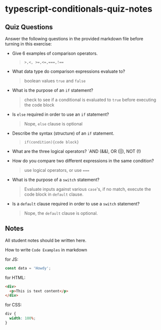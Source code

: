 # typescript-conditionals-quiz-notes

## Quiz Questions

Answer the following questions in the provided markdown file before turning in this exercise:

- Give 6 examples of comparison operators.
  > `>,<, >=,<=,===,!==`
- What data type do comparison expressions evaluate to?
  > boolean values `true` and `false`
- What is the purpose of an `if` statement?

  > check to see if a conditional is evaluated to `true` before executing the code block

- Is `else` required in order to use an `if` statement?

  > Nope, `else` clause is optional

- Describe the syntax (structure) of an `if` statement.

  > `if(condition){code block}`

- What are the three logical operators?
  `AND (&&), OR (||), NOT (!)

- How do you compare two different expressions in the same condition?

  > use logical operators, or use `===`

- What is the purpose of a `switch` statement?

  > Evaluate inputs against various `case`'s, if no match, execute the code block in `default` clause.

- Is a `default` clause required in order to use a `switch` statement?
  > Nope, the `default` clause is optional.

## Notes

All student notes should be written here.

How to write `Code Examples` in markdown

for JS:

```javascript
const data = 'Howdy';
```

for HTML:

```html
<div>
  <p>This is text content</p>
</div>
```

for CSS:

```css
div {
  width: 100%;
}
```
